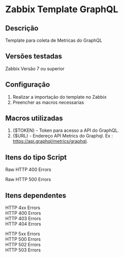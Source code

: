 # Zabbix Template GraphQL
## Descrição

Template para coleta de Metricas do GraphQL

## Versões testadas
Zabbix Versão 7 ou superior<br>

## Configuração

1. Realizar a importação do template no Zabbix 
2. Preencher as macros necessarias

## Macros utilizadas

1. {$TOKEN} - Token para acesso a API do GraphQL.
2. {$URL} - Endereço API Metrics do Graphql. Ex : https://api.graphql/metrics/graphql.

## Itens do tipo Script

Raw HTTP 400 Errors

Raw HTTP 500 Errors

## Itens dependentes

HTTP 4xx Errors<br>
HTTP 400 Errors<br>
HTTP 403 Errors<br>
HTTP 404 Errors<br>

HTTP 5xx Errors<br>
HTTP 500 Errors<br>
HTTP 502 Errors<br>
HTTP 503 Errors<br>




